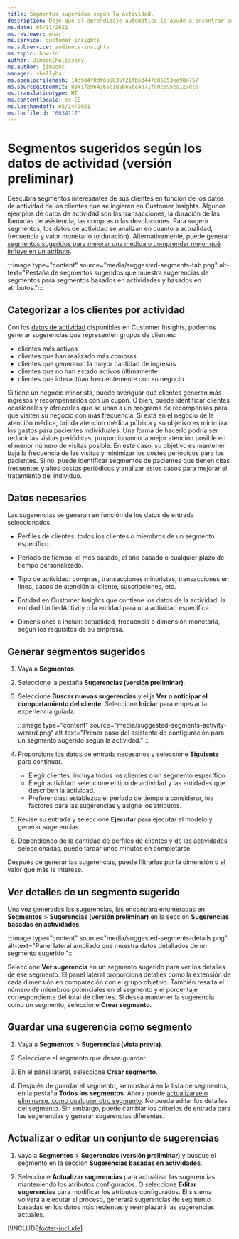 ```yaml
---
title: Segmentos sugeridos según la actividad.
description: Deje que el aprendizaje automático le ayude a encontrar segmentos nuevos e interesantes según la actividad de los clientes.
ms.date: 05/11/2021
ms.reviewer: mhart
ms.service: customer-insights
ms.subservice: audience-insights
ms.topic: how-to
author: JimsonChalissery
ms.author: jimsonc
manager: shellyha
ms.openlocfilehash: 14d9d4f0df6b5835f21fb63447d05853ee98a757
ms.sourcegitcommit: 8341fa964365c185b65bc4b71fc0c695ea127dc0
ms.translationtype: HT
ms.contentlocale: es-ES
ms.lasthandoff: 05/14/2021
ms.locfileid: "6034117"
---
```

# <a name="suggested-segments-based-on-activity-data-preview"></a>Segmentos sugeridos según los datos de actividad (versión preliminar)

Descubra segmentos interesantes de sus clientes en función de los datos de actividad de los clientes que se ingieren en Customer Insights. Algunos ejemplos de datos de actividad son las transacciones, la duración de las llamadas de asistencia, las compras o las devoluciones. Para sugerir segmentos, los datos de actividad se analizan en cuanto a actualidad, frecuencia y valor monetario (o duración). Alternativamente, puede generar [segmentos sugeridos para mejorar una medida o comprender mejor qué influye en un atributo](suggested-segments.md).

:::image type="content" source="media/suggested-segments-tab.png" alt-text="Pestaña de segmentos sugeridos que muestra sugerencias de segmentos para segmentos basados en actividades y basados en atributos.":::

## <a name="categorize-customers-by-activity"></a>Categorizar a los clientes por actividad

Con los [datos de actividad](activities.md) disponibles en Customer Insights, podemos generar sugerencias que representen grupos de clientes:

- clientes más activos 
- clientes que han realizado más compras 
- clientes que generaron la mayor cantidad de ingresos 
- clientes que no han estado activos últimamente 
- clientes que interactúan frecuentemente con su negocio  

Si tiene un negocio minorista, puede averiguar qué clientes generan más ingresos y recompensarlos con un cupón. O bien, puede identificar clientes ocasionales y ofrecerles que se unan a un programa de recompensas para que visiten su negocio con más frecuencia.
Si está en el negocio de la atención médica, brinda atención médica pública y su objetivo es minimizar los gastos para pacientes individuales. Una forma de hacerlo podría ser reducir las visitas periódicas, proporcionando la mejor atención posible en el menor número de visitas posible. En este caso, su objetivo es mantener baja la frecuencia de las visitas y minimizar los costes periódicos para los pacientes. Si no, puede identificar segmentos de pacientes que tienen citas frecuentes y altos costos periódicos y analizar estos casos para mejorar el tratamiento del individuo. 

## <a name="required-data"></a>Datos necesarios

Las sugerencias se generan en función de los datos de entrada seleccionados. 

- Perfiles de clientes: todos los clientes o miembros de un segmento específico. 

- Período de tiempo: el mes pasado, el año pasado o cualquier plazo de tiempo personalizado.

- Tipo de actividad: compras, transacciones minoristas, transacciones en línea, casos de atención al cliente, suscripciones, etc.  

- Entidad en Customer Insights que contiene los datos de la actividad: la entidad UnifiedActivity o la entidad para una actividad específica. 

- Dimensiones a incluir: actualidad, frecuencia o dimensión monetaria, según los requisitos de su empresa.

## <a name="generate-suggested-segments"></a>Generar segmentos sugeridos

1. Vaya a **Segmentos**.

1. Seleccione la pestaña **Sugerencias (versión preliminar)**.

1. Seleccione **Buscar nuevas sugerencias** y elija **Ver o anticipar el comportamiento del cliente**. Seleccione **Iniciar** para empezar la experiencia guiada.

   :::image type="content" source="media/suggested-segments-activity-wizard.png" alt-text="Primer paso del asistente de configuración para un segmento sugerido según la actividad.":::

1. Proporcione los datos de entrada necesarios y seleccione **Siguiente** para continuar.

   - Elegir clientes: incluya todos los clientes o un segmento específico.
   - Elegir actividad: seleccione el tipo de actividad y las entidades que describen la actividad.
   - Preferencias: establezca el período de tiempo a considerar, los factores para las sugerencias y asigne los atributos.

1. Revise su entrada y seleccione **Ejecutar** para ejecutar el modelo y generar sugerencias.

1. Dependiendo de la cantidad de perfiles de clientes y de las actividades seleccionadas, puede tardar unos minutos en completarse. 

Después de generar las sugerencias, puede filtrarlas por la dimensión o el valor que más le interese. 

## <a name="view-details-of-a-suggested-segment"></a>Ver detalles de un segmento sugerido

Una vez generadas las sugerencias, las encontrará enumeradas en **Segmentos** > **Sugerencias (versión preliminar)** en la sección **Sugerencias basadas en actividades**.

:::image type="content" source="media/suggested-segments-details.png" alt-text="Panel lateral ampliado que muestra datos detallados de un segmento sugerido.":::

Seleccione **Ver sugerencia** en un segmento sugerido para ver los detalles de ese segmento. El panel lateral proporciona detalles como la extensión de cada dimensión en comparación con el grupo objetivo. También resalta el número de miembros potenciales en el segmento y el porcentaje correspondiente del total de clientes. Si desea mantener la sugerencia como un segmento, seleccione **Crear segmento**.    

## <a name="save-a-suggestion-as-a-segment"></a>Guardar una sugerencia como segmento

1. Vaya a **Segmentos** > **Sugerencias (vista previa)**.

1. Seleccione el segmento que desea guardar. 

1. En el panel lateral, seleccione **Crear segmento**. 

1. Después de guardar el segmento, se mostrará en la lista de segmentos, en la pestaña **Todos los segmentos**. Ahora puede [actualizarse o eliminarse, como cualquier otro segmento](segments.md). No puede editar los detalles del segmento. Sin embargo, puede cambiar los criterios de entrada para las sugerencias y generar sugerencias diferentes.

## <a name="refresh-or-edit-a-set-of-suggestions"></a>Actualizar o editar un conjunto de sugerencias

1. vaya a **Segmentos** > **Sugerencias (versión preliminar)** y busque el segmento en la sección **Sugerencias basadas en actividades**.

1. Seleccione **Actualizar sugerencias** para actualizar las sugerencias manteniendo los atributos configurados. O seleccione **Editar sugerencias** para modificar los atributos configurados. El sistema volverá a ejecutar el proceso, generará sugerencias de segmento basadas en los datos más recientes y reemplazará las sugerencias actuales.

[!INCLUDE[footer-include](../includes/footer-banner.md)]
